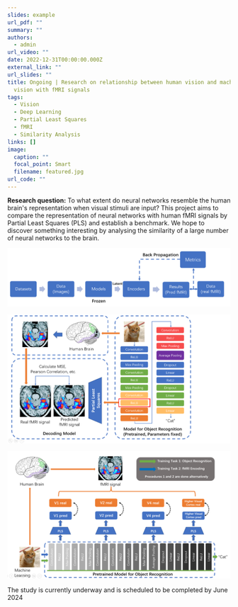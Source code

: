 ```yaml
---
slides: example
url_pdf: ""
summary: ""
authors:
  - admin
url_video: ""
date: 2022-12-31T00:00:00.000Z
external_link: ""
url_slides: ""
title: Ongoing | Research on relationship between human vision and machine
  vision with fMRI signals
tags:
  - Vision
  - Deep Learning
  - Partial Least Squares
  - fMRI
  - Similarity Analysis
links: []
image:
  caption: ""
  focal_point: Smart
  filename: featured.jpg
url_code: ""
---
```

**Research question:** To what extent do neural networks resemble the human brain's representation when visual stimuli are input? This project aims to compare the representation of neural networks with human fMRI signals by Partial Least Squares (PLS) and establish a benchmark. We hope to discover something interesting by analysing the similarity of a large number of neural networks to the brain.

![](1.png "Planned workflow of the project ")

![](2.png "Part 1: Analyze similarity between human vision (fMRI signals) and machine vision models (model latent) with Partial Least Squares Regression.")

![](3.png "Part 2: Regulate machine vision models with fMRI signals, and analyze the outcomes. (Accuracy, Robustness, etc.)")

The study is currently underway and is scheduled to be completed by June 2024